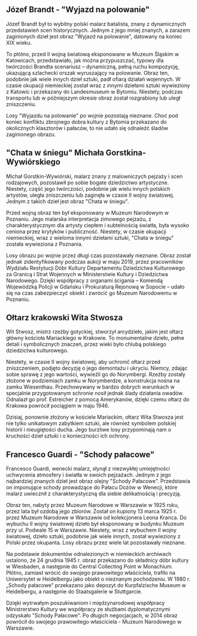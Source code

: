 
Józef Brandt - "Wyjazd na polowanie"
---------------

Józef Brandt był to wybitny polski malarz batalista, znany z dynamicznych przedstawień scen historycznych. Jednym z jego mniej znanych, a zarazem zaginionych dzieł jest obraz "Wyjazd na polowanie", datowany na koniec XIX wieku.

To płótno, przed II wojną światową eksponowane w Muzeum Śląskim w Katowicach, przedstawiało, jak można przypuszczać, typowy dla twórczości Brandta scenariusz – dynamiczną, pełną ruchu kompozycję, ukazującą szlachecki orszak wyruszający na polowanie. Obraz ten, podobnie jak wiele innych dzieł sztuki, padł ofiarą działań wojennych. W czasie okupacji niemieckiej został wraz z innymi dziełami sztuki wywieziony z Katowic i przekazany do Landesmuseum w Bytomiu. Niestety, podczas transportu lub w późniejszym okresie obraz został rozgrabiony lub uległ zniszczeniu.

Losy "Wyjazdu na polowanie" po wojnie pozostają nieznane. Choć pod koniec konfliktu zbrojnego dobra kultury z Bytomia przekazano do okolicznych klasztorów i pałaców, to nie udało się odnaleźć śladów zaginionego obrazu.

"Chata w śniegu" Michała Gorstkina-Wywiórskiego
----------
Michał Gorstkin-Wywiórski, malarz znany z malowniczych pejzaży i scen rodzajowych, pozostawił po sobie bogate dziedzictwo artystyczne. Niestety, część jego twórczości, podobnie jak wielu innych polskich artystów, uległa zniszczeniu lub zaginęła w czasie II wojny światowej. Jednym z takich dzieł jest obraz "Chata w śniegu".

Przed wojną obraz ten był eksponowany w  Muzeum Narodowym w Poznaniu. Jego malarska interpretacja zimowego pejzażu, z charakterystycznym dla artysty ciepłem i subtelnością światła, była wysoko ceniona przez krytyków i publiczność. Niestety, w czasie okupacji niemieckiej, wraz z wieloma innymi dziełami sztuki, "Chata w śniegu" została wywieziona z Poznania.

Losy obrazu po wojnie przez długi czas pozostawały nieznane. Obraz został jednak zidentyfikowany podczas aukcji w maju 2019, przez pracowników Wydziału Restytucji Dóbr Kultury Departamentu Dziedzictwa Kulturowego za Granicą i Strat Wojennych w Ministerstwie Kultury i Dziedzictwa Narodowego. Dzięki współpracy z organami ścigania – Komendą Wojewódzką Policji w Gdańsku i Prokuraturą Rejonową w Sopocie – udało się na czas zabezpieczyć obiekt i zwrócić go Muzeum Narodowemu w Poznaniu.


Ołtarz krakowski Wita Stwosza
-----
Wit Stwosz, mistrz rzeźby gotyckiej, stworzył arcydzieło, jakim jest ołtarz główny kościoła Mariackiego w Krakowie. To monumentalne dzieło, pełne detali i symbolicznych znaczeń, przez wieki było chlubą polskiego dziedzictwa kulturowego.

Niestety, w czasie II wojny światowej, aby uchronić ołtarz przed zniszczeniem, podjęto decyzję o jego demontażu i ukryciu. Niemcy, zdając sobie sprawę z jego wartości, wywieźli go do Norymbergi. Rzeźby zostały złożone w podziemiach zamku w Norymberdze, a konstrukcja nośna na zamku Wiesenthau. Przechowywany w bardzo dobrych warunkach w specjalnie przygotowanym schronie nosił jednak ślady działania owadów. Odnalazł go prof. Estreicher z pomocą Amerykanów, dzięki czemu ołtarz do Krakowa powrócił pociągiem w maju 1946.

Dzisiaj, ponownie złożony w kościele Mariackim, ołtarz Wita Stwosza jest nie tylko unikatowym zabytkiem sztuki, ale również symbolem polskiej historii i nieugiętości ducha. Jego burzliwe losy przypominają nam o kruchości dzieł sztuki i o konieczności ich ochrony.


Francesco Guardi - "Schody pałacowe"
-----

Francesco Guardi, wenecki malarz, słynął z niezwykłej umiejętności uchwycenia atmosfery i światła w swoich pejzażach. Jednym z jego najbardziej znanych dzieł jest obraz olejny "Schody Pałacowe". Przedstawia on imponujące schody prowadzące do Pałacu Dożów w Wenecji, które malarz uwiecznił z charakterystyczną dla siebie delikatnością i precyzją.

Obraz ten, nabyty przez Muzeum Narodowe w Warszawie w 1925 roku, przez lata był ozdobą jego zbiorów. Został on kupiony 13 marca 1925 r. przez Muzeum Narodowe w Warszawie od kolekcjonera Leona Kranca. Do wybuchu II wojny światowej dzieło był eksponowany w budynku Muzeum przy ul. Podwale 15 w Warszawie. Niestety, wraz z wybuchem II wojny światowej, dzieło sztuki, podobnie jak wiele innych, został wywieziony z Polski przez okupanta. Losy obrazu przez wiele lat pozostawały nieznane.

Na podstawie dokumentów odnalezionych w niemieckich archiwach ustalono, że 24 grudnia 1945 r. obraz przekazano do składnicy dóbr kultury w Wiesbaden, a następnie do Central Collecting Point w Monachium. Płótno, zamiast wrócić do swojego prawowitego właściciela, trafiło na Uniwersytet w Heidelbergu jako obiekt o nieznanym pochodzeniu. W 1980 r. „Schody pałacowe” przekazano jako depozyt do Kurpfalzische Museum w Heidelbergu, a następnie do Staatsgalerie w Stuttgarcie.

Dzięki wytrwałym poszukiwaniom i międzynarodowej współpracy Ministrerstwo Kultury we współpracy ze służbami dyplomatycznymi odzyskało "Schody Pałacowe". Po długich negocjacjach, w 2014 obraz powrócił do swojego prawowitego właściciela - Muzeum Narodowego w Warszawie.
